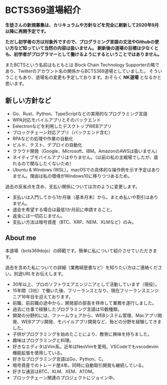 # BCTS369道場紹介

**生徒さんの新規募集は、カリキュラムや方針などを完全に刷新して2020年9月以降に再開予定です。**

**ただし初学者の方は対象外ですので、プログラミング言語の文法やGithubの使い方など知っていて当然の内容は扱いません。
刷新後の道場の目標は少なくとも、初学者がプログラマーとして働けるようにするということではありません。**

またBCTSという名前はもともとは Block Chain Technology Supporterの略であり、Twitterのアカウント名の関係からBCTS369道場としていました。
そういうこともあり、道場名の変更も予定しております。おそらく **NK道場** となるかと思います。

## 新しい方針など

- Go、Rust、Python、TypeScriptなどの実用的なプログラミング言語
- WPA対応モバイルアプリとそのバックエンド
- Eelectronなどを利用したデスクトップWEBアプリ
- ブロックチェーン対応アプリ（バックエンド含む）
- RPAなどの処理や作業の自動化
- ビルド、テスト、デプロイの自動化
- クラウド開発（Google、Microsoft、IBM。AmazonのAWSは扱いません）
- ネイティブモバイルアプリはやりません。（以前の私の主戦場でしたが、疲れるので関与したくないため）
- Ubuntu & Windows (WSL）。macOSでの具体的な操作例を示す予定はありません。理由は私の環境がWindows10に移りつつあるため。

過去の反省点を含め、支払い関係については次のように変更します。

- 支払いは入門してから1か月後（基本月末）から。まとめ払いや割引はありません。
- 退会を希望する場合は最低1か月前に申請すること。
- 返金には一切応じません。
- 支払い方法は暗号資産（BTC、XRP、NEM、XLMなど）のみ。

## About me

本道場（bcts369dojo）の師範です。簡単に私について紹介させていただきます。

過去を含めた私についての詳細（業務経歴書など）を知りたい方はご連絡ください。別途URLをお伝えします。

- 30年以上、プロのソフトウエアエンジニアとして活動しています（現役）。
- 15年間（3社）で働いた後、フリーランスとなり、現在フリーランスエンジニア16年目を迎えております。
- 前職、前前職の途中から、開発部の部長を拝命して業務を遂行しました。
- 過去に仕事で経験したプログラミング言語は10数種類。
- 開発の分野的には、ファームウェアから、WEBシステム管理、Macアプリ開発、WEBアプリ開発、モバイルアプリ開発など、殆どの分野を経験してきました。
- 子供がプログラミングを始めたことにより、教育に興味を持ちました。
- 趣味はプログラミングと料理。
- 好きなエディタはVim系。近年はNeoVimを愛用。VSCodeでもvscodevim機能拡張を使用している。
- 好きなプログラミング言語はGo、Python、C。
- 暗号資産でのトレード歴4年。同時に自動取引開発も継続している。
- 好きな通貨はBTC、XLM、XEM、ATOM。
- ブロックチェーン関連のプロジェクトにジョイン中。
